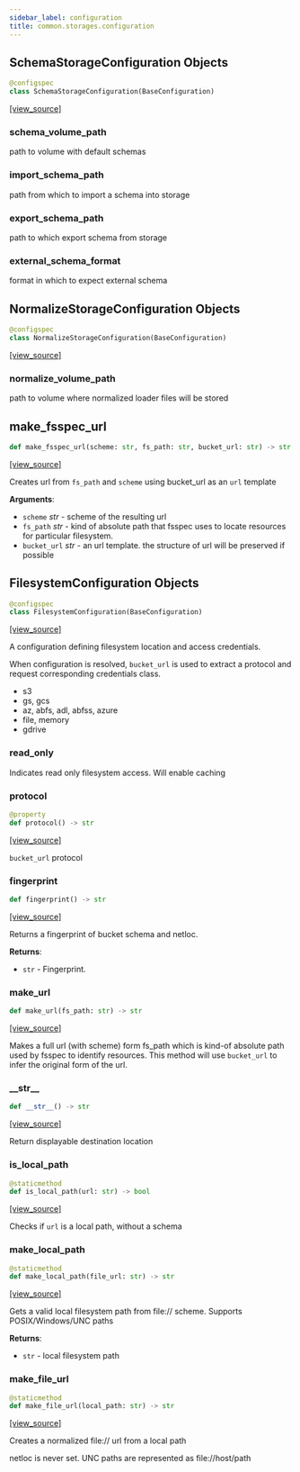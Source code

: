 ```yaml
---
sidebar_label: configuration
title: common.storages.configuration
---
```


## SchemaStorageConfiguration Objects

```python
@configspec
class SchemaStorageConfiguration(BaseConfiguration)
```

[[view_source]](https://github.com/dlt-hub/dlt/blob/9857029af018a582dd24da4070562f58bb7e9fc5/dlt/common/storages/configuration.py#L25)

### schema\_volume\_path

path to volume with default schemas

### import\_schema\_path

path from which to import a schema into storage

### export\_schema\_path

path to which export schema from storage

### external\_schema\_format

format in which to expect external schema

## NormalizeStorageConfiguration Objects

```python
@configspec
class NormalizeStorageConfiguration(BaseConfiguration)
```

[[view_source]](https://github.com/dlt-hub/dlt/blob/9857029af018a582dd24da4070562f58bb7e9fc5/dlt/common/storages/configuration.py#L36)

### normalize\_volume\_path

path to volume where normalized loader files will be stored

## make\_fsspec\_url

```python
def make_fsspec_url(scheme: str, fs_path: str, bucket_url: str) -> str
```

[[view_source]](https://github.com/dlt-hub/dlt/blob/9857029af018a582dd24da4070562f58bb7e9fc5/dlt/common/storages/configuration.py#L88)

Creates url from `fs_path` and `scheme` using bucket_url as an `url` template

**Arguments**:

- `scheme` _str_ - scheme of the resulting url
- `fs_path` _str_ - kind of absolute path that fsspec uses to locate resources for particular filesystem.
- `bucket_url` _str_ - an url template. the structure of url will be preserved if possible

## FilesystemConfiguration Objects

```python
@configspec
class FilesystemConfiguration(BaseConfiguration)
```

[[view_source]](https://github.com/dlt-hub/dlt/blob/9857029af018a582dd24da4070562f58bb7e9fc5/dlt/common/storages/configuration.py#L103)

A configuration defining filesystem location and access credentials.

When configuration is resolved, `bucket_url` is used to extract a protocol and request corresponding credentials class.
* s3
* gs, gcs
* az, abfs, adl, abfss, azure
* file, memory
* gdrive

### read\_only

Indicates read only filesystem access. Will enable caching

### protocol

```python
@property
def protocol() -> str
```

[[view_source]](https://github.com/dlt-hub/dlt/blob/9857029af018a582dd24da4070562f58bb7e9fc5/dlt/common/storages/configuration.py#L138)

`bucket_url` protocol

### fingerprint

```python
def fingerprint() -> str
```

[[view_source]](https://github.com/dlt-hub/dlt/blob/9857029af018a582dd24da4070562f58bb7e9fc5/dlt/common/storages/configuration.py#L166)

Returns a fingerprint of bucket schema and netloc.

**Returns**:

- `str` - Fingerprint.

### make\_url

```python
def make_url(fs_path: str) -> str
```

[[view_source]](https://github.com/dlt-hub/dlt/blob/9857029af018a582dd24da4070562f58bb7e9fc5/dlt/common/storages/configuration.py#L181)

Makes a full url (with scheme) form fs_path which is kind-of absolute path used by fsspec to identify resources.
This method will use `bucket_url` to infer the original form of the url.

### \_\_str\_\_

```python
def __str__() -> str
```

[[view_source]](https://github.com/dlt-hub/dlt/blob/9857029af018a582dd24da4070562f58bb7e9fc5/dlt/common/storages/configuration.py#L187)

Return displayable destination location

### is\_local\_path

```python
@staticmethod
def is_local_path(url: str) -> bool
```

[[view_source]](https://github.com/dlt-hub/dlt/blob/9857029af018a582dd24da4070562f58bb7e9fc5/dlt/common/storages/configuration.py#L199)

Checks if `url` is a local path, without a schema

### make\_local\_path

```python
@staticmethod
def make_local_path(file_url: str) -> str
```

[[view_source]](https://github.com/dlt-hub/dlt/blob/9857029af018a582dd24da4070562f58bb7e9fc5/dlt/common/storages/configuration.py#L206)

Gets a valid local filesystem path from file:// scheme.
Supports POSIX/Windows/UNC paths

**Returns**:

- `str` - local filesystem path

### make\_file\_url

```python
@staticmethod
def make_file_url(local_path: str) -> str
```

[[view_source]](https://github.com/dlt-hub/dlt/blob/9857029af018a582dd24da4070562f58bb7e9fc5/dlt/common/storages/configuration.py#L234)

Creates a normalized file:// url from a local path

netloc is never set. UNC paths are represented as file://host/path

